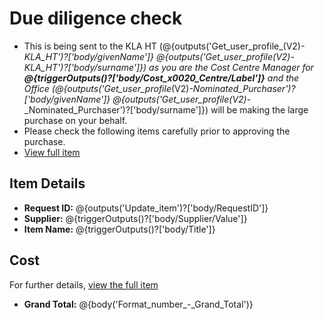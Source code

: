 # Due diligence check
- This is being sent to the KLA HT (@{outputs('Get_user_profile_(V2)_-_KLA_HT')?['body/givenName']} @{outputs('Get_user_profile_(V2)_-_KLA_HT')?['body/surname']}) as you are the Cost Centre Manager for **@{triggerOutputs()?['body/Cost_x0020_Centre/Label']}** and the Office (@{outputs('Get_user_profile_(V2)_-_Nominated_Purchaser')?['body/givenName']} @{outputs('Get_user_profile_(V2)_-_Nominated_Purchaser')?['body/surname']}) will be making the large purchase on your behalf.
- Please check the following items carefully prior to approving the purchase. 
- [View full item](@{triggerOutputs()?['body/{Link}']})

## Item Details
- **Request ID:** @{outputs('Update_item')?['body/RequestID']}
- **Supplier:** @{triggerOutputs()?['body/Supplier/Value']}
- **Item Name:** @{triggerOutputs()?['body/Title']}

## Cost
For further details, [view the full item](@{triggerOutputs()?['body/{Link}']})

- **Grand Total:** @{body('Format_number_-_Grand_Total')}

